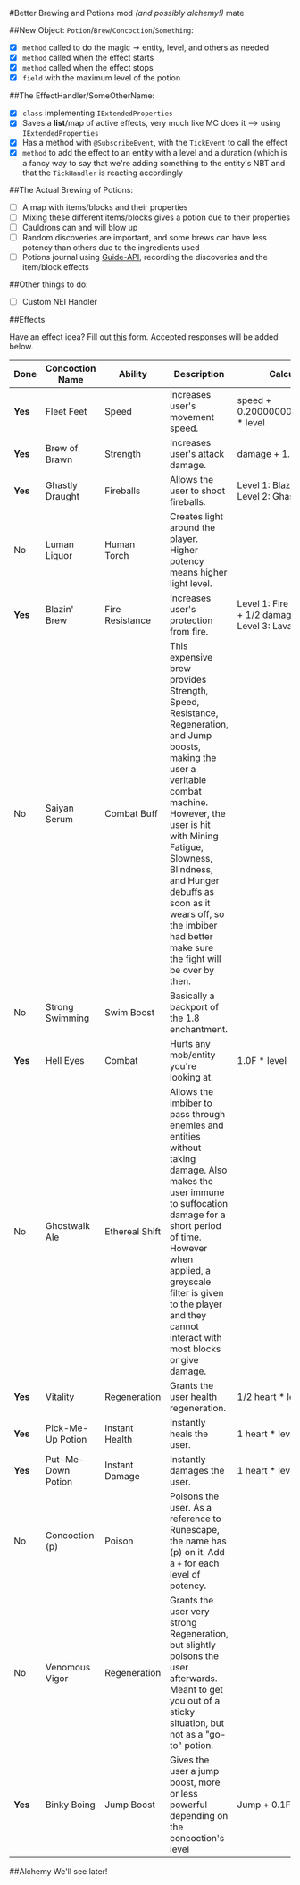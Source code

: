 #Better Brewing and Potions mod *(and possibly alchemy!)* mate

##New Object: `Potion`/`Brew`/`Concoction`/`Something`:
- [x] `method` called to do the magic -> entity, level, and others as needed
- [x] `method` called when the effect starts
- [x] `method` called when the effect stops
- [x] `field` with the maximum level of the potion

##The EffectHandler/SomeOtherName:
- [x] `class` implementing `IExtendedProperties`
- [x] Saves a **list**/map of active effects, very much like MC does it --> using `IExtendedProperties`
- [x] Has a method with `@SubscribeEvent`, with the `TickEvent` to call the effect
- [x] `method` to add the effect to an entity with a level and a duration (which is a fancy way to say that we're adding something to the entity's NBT and that the `TickHandler` is reacting accordingly

##The Actual Brewing of Potions:
- [ ] A map with items/blocks and their properties
- [ ] Mixing these different items/blocks gives a potion due to their properties
- [ ] Cauldrons can and will blow up
- [ ] Random discoveries are important, and some brews can have less potency than others due to the ingredients used
- [ ] Potions journal using [Guide-API](https://github.com/TeamAmeriFrance/Guide-API), recording the discoveries and the item/block effects

##Other things to do:

- [ ] Custom NEI Handler

##Effects

Have an effect idea? Fill out [this](http://goo.gl/forms/FiPc7Kkyhs) form. Accepted responses will be added below.

**Done** | **Concoction Name** | **Ability** | **Description** | **Calculation**
------------ | ------------ | ------------- | ------------- | -------------
**Yes** | Fleet Feet | Speed | Increases user's movement speed. | speed + 0.20000000298023224D * level
**Yes** | Brew of Brawn | Strength | Increases user's attack damage. | damage + 1.0D * level
**Yes** | Ghastly Draught | Fireballs | Allows the user to shoot fireballs. | Level 1: Blaze Fireball - Level 2: Ghast fireballs
No | Luman Liquor | Human Torch | Creates light around the player. Higher potency means higher light level.
**Yes** | Blazin' Brew | Fire Resistance | Increases user's protection from fire. | Level 1: Fire - Level 2: Fire + 1/2 damage from lava - Level 3: Lava
No | Saiyan Serum | Combat Buff | This expensive brew provides Strength, Speed, Resistance, Regeneration, and Jump boosts, making the user a veritable combat machine.  However, the user is hit with Mining Fatigue, Slowness, Blindness, and Hunger debuffs as soon as it wears off, so the imbiber had better make sure the fight will be over by then.
No | Strong Swimming | Swim Boost | Basically a backport of the 1.8 enchantment.
**Yes** | Hell Eyes | Combat | Hurts any mob/entity you're looking at. | 1.0F * level
No | Ghostwalk Ale | Ethereal Shift | Allows the imbiber to pass through enemies and entities without taking damage. Also makes the user immune to suffocation damage for a short period of time. However when applied, a greyscale filter is given to the player and they cannot interact with most blocks or give damage.
**Yes** | Vitality | Regeneration | Grants the user health regeneration. | 1/2 heart * level / tick
**Yes** | Pick-Me-Up Potion | Instant Health | Instantly heals the user. | 1 heart * level
**Yes** | Put-Me-Down Potion | Instant Damage | Instantly damages the user. | 1 heart * level
No | Concoction (p)| Poison | Poisons the user. As a reference to Runescape, the name has (p) on it. Add a `+` for each level of potency.
No | Venomous Vigor | Regeneration | Grants the user very strong Regeneration, but slightly poisons the user afterwards. Meant to get you out of a sticky situation, but not as a "go-to" potion.
**Yes** | Binky Boing | Jump Boost | Gives the user a jump boost, more or less powerful depending on the concoction's level | Jump + 0.1F * level

##Alchemy
We'll see later!
